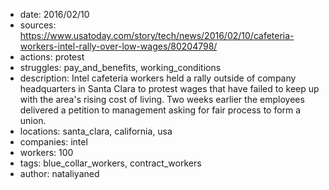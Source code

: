 - date: 2016/02/10
- sources: https://www.usatoday.com/story/tech/news/2016/02/10/cafeteria-workers-intel-rally-over-low-wages/80204798/
- actions: protest
- struggles: pay_and_benefits, working_conditions
- description: Intel cafeteria workers held a rally outside of company headquarters in Santa Clara to protest wages that have failed to keep up with the area's rising cost of living. Two weeks earlier the employees  delivered a petition to management asking for fair process to form a union.
- locations: santa_clara, california, usa
- companies: intel
- workers: 100
- tags: blue_collar_workers, contract_workers
- author: nataliyaned
